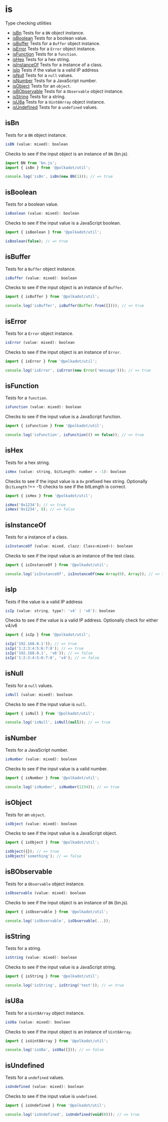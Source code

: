 # is

Type checking utilities 

- [isBn](#isbn) Tests for a `BN` object instance.
- [isBoolean](#isboolean) Tests for a boolean value.
- [isBuffer](#isbuffer) Tests for a `Buffer` object instance.
- [isError](#iserror) Tests for a `Error` object instance.
- [isFunction](#isfunction) Tests for a `function`.
- [isHex](#ishex) Tests for a hex string.
- [isInstanceOf](#isinstanceof) Tests for a instance of a class.
- [isIp](#isip) Tests if the value is a valid IP address
- [isNull](#isnull) Tests for a `null` values.
- [isNumber](#isnumber) Tests for a JavaScript number.
- [isObject](#isobject) Tests for an `object`.
- [isBObservable](#isbobservable) Tests for a `Observable` object instance.
- [isString](#isstring) Tests for a string.
- [isU8a](#isu8a) Tests for a `Uint8Array` object instance.
- [isUndefined](#isundefined) Tests for a `undefined` values.

## isBn

Tests for a `BN` object instance. 

```js
isBN (value: mixed): boolean
```


Checks to see if the input object is an instance of `BN` (bn.js).

```js
import BN from 'bn.js';
import { isBn } from '@polkadot/util';

console.log('isBn', isBn(new BN(1))); // => true
```

## isBoolean

Tests for a boolean value. 

```js
isBoolean (value: mixed): boolean
```


Checks to see if the input value is a JavaScript boolean.

```js
import { isBoolean } from '@polkadot/util';

isBoolean(false); // => true
```

## isBuffer

Tests for a `Buffer` object instance. 

```js
isBuffer (value: mixed): boolean
```


Checks to see if the input object is an instance of `Buffer`.

```js
import { isBuffer } from '@polkadot/util';

console.log('isBuffer', isBuffer(Buffer.from([]))); // => true
```

## isError

Tests for a `Error` object instance. 

```js
isError (value: mixed): boolean
```


Checks to see if the input object is an instance of `Error`.

```js
import { isError } from '@polkadot/util';

console.log('isError', isError(new Error('message'))); // => true
```

## isFunction

Tests for a `function`. 

```js
isFunction (value: mixed): boolean
```


Checks to see if the input value is a JavaScript function.

```js
import { isFunction } from '@polkadot/util';

console.log('isFunction', isFunction(() => false)); // => true
```

## isHex

Tests for a hex string. 

```js
isHex (value: string, bitLength: number = -1): boolean
```


Checks to see if the input value is a `0x` prefixed hex string. Optionally (`bitLength` !== -1) checks to see if the bitLength is correct.

```js
import { isHex } from '@polkadot/util';

isHex('0x1234'); // => true
isHex('0x1234', 8); // => false
```

## isInstanceOf

Tests for a instance of a class. 

```js
isInstanceOf (value: mixed, clazz: Class<mixed>): boolean
```


Checks to see if the input value is an instance of the test class.

```js
import { isInstanceOf } from '@polkadot/util';

console.log('isInstanceOf', isInstanceOf(new Array(0), Array)); // => true
```

## isIp

Tests if the value is a valid IP address 

```js
isIp (value: string, type?: 'v4' | 'v6'): boolean
```


Checks to see if the value is a valid IP address. Optionally check for either v4/v6

```js
import { isIp } from '@polkadot/util';

isIp('192.168.0.1')); // => true
isIp('1:2:3:4:5:6:7:8'); // => true
isIp('192.168.0.1', 'v6')); // => false
isIp('1:2:3:4:5:6:7:8', 'v4'); // => false
```

## isNull

Tests for a `null` values. 

```js
isNull (value: mixed): boolean
```


Checks to see if the input value is `null`.

```js
import { isNull } from '@polkadot/util';

console.log('isNull', isNull(null)); // => true
```

## isNumber

Tests for a JavaScript number. 

```js
isNumber (value: mixed): boolean
```


Checks to see if the input value is a valid number.

```js
import { isNumber } from '@polkadot/util';

console.log('isNumber', isNumber(1234)); // => true
```

## isObject

Tests for an `object`. 

```js
isObject (value: mixed): boolean
```


Checks to see if the input value is a JavaScript object.

```js
import { isObject } from '@polkadot/util';

isObject({}); // => true
isObject('something'); // => false
```

## isBObservable

Tests for a `Observable` object instance. 

```js
isObservable (value: mixed): boolean
```


Checks to see if the input object is an instance of `BN` (bn.js).

```js
import { isObservable } from '@polkadot/util';

console.log('isObservable', isObservable(...));
```

## isString

Tests for a string. 

```js
isString (value: mixed): boolean
```


Checks to see if the input value is a JavaScript string.

```js
import { isString } from '@polkadot/util';

console.log('isString', isString('test')); // => true
```

## isU8a

Tests for a `Uint8Array` object instance. 

```js
isU8a (value: mixed): boolean
```


Checks to see if the input object is an instance of `Uint8Array`.

```js
import { isUint8Array } from '@polkadot/util';

console.log('isU8a', isU8a([])); // => false
```

## isUndefined

Tests for a `undefined` values. 

```js
isUndefined (value: mixed): boolean
```


Checks to see if the input value is `undefined`.

```js
import { isUndefined } from '@polkadot/util';

console.log('isUndefined', isUndefined(void(0))); // => true
```